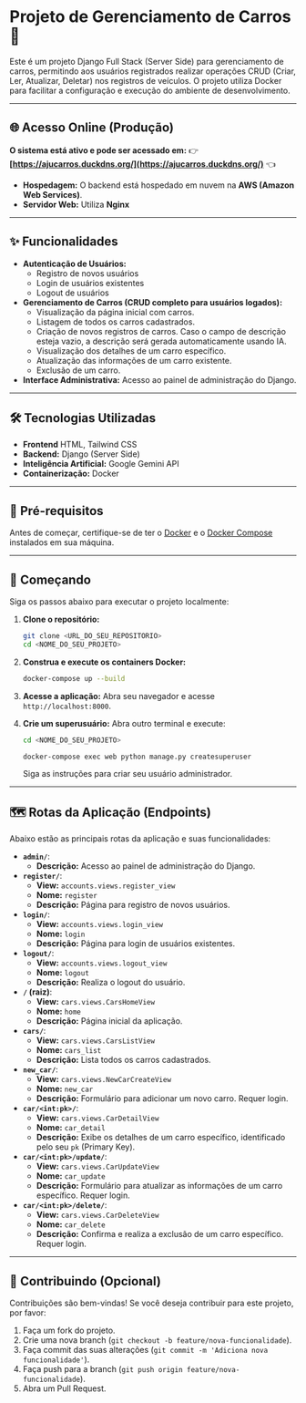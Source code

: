 # Projeto de Gerenciamento de Carros 🚗

Este é um projeto Django Full Stack (Server Side) para gerenciamento de carros, permitindo aos usuários registrados realizar operações CRUD (Criar, Ler, Atualizar, Deletar) nos registros de veículos. O projeto utiliza Docker para facilitar a configuração e execução do ambiente de desenvolvimento.

---

## 🌐 Acesso Online (Produção)

**O sistema está ativo e pode ser acessado em:** 👉 **[https://ajucarros.duckdns.org/](https://ajucarros.duckdns.org/)** 👈
* **Hospedagem:** O backend está hospedado em nuvem na **AWS (Amazon Web Services)**.
* **Servidor Web:** Utiliza **Nginx**
---


## ✨ Funcionalidades

* **Autenticação de Usuários:**
    * Registro de novos usuários
    * Login de usuários existentes
    * Logout de usuários
* **Gerenciamento de Carros (CRUD completo para usuários logados):**
    * Visualização da página inicial com carros.
    * Listagem de todos os carros cadastrados.
    * Criação de novos registros de carros. Caso o campo de descrição esteja vazio, a descrição será gerada automaticamente usando IA.
    * Visualização dos detalhes de um carro específico.
    * Atualização das informações de um carro existente.
    * Exclusão de um carro.
* **Interface Administrativa:** Acesso ao painel de administração do Django.

---

## 🛠️ Tecnologias Utilizadas

* **Frontend** HTML, Tailwind CSS
* **Backend:** Django (Server Side)
* **Inteligência Artificial:** Google Gemini API
* **Containerização:** Docker

---

## 🚀 Pré-requisitos

Antes de começar, certifique-se de ter o [Docker](https://www.docker.com/get-started) e o [Docker Compose](https://docs.docker.com/compose/install/) instalados em sua máquina.

---

## 🏁 Começando

Siga os passos abaixo para executar o projeto localmente:

1.  **Clone o repositório:**
    ```bash
    git clone <URL_DO_SEU_REPOSITORIO>
    cd <NOME_DO_SEU_PROJETO>
    ```

2.  **Construa e execute os containers Docker:**
    ```bash
    docker-compose up --build
    ```
    
3.  **Acesse a aplicação:**
    Abra seu navegador e acesse `http://localhost:8000`.

4.  **Crie um superusuário:**
    Abra outro terminal e execute:
    ```bash
    cd <NOME_DO_SEU_PROJETO>
    ```
    ```bash
    docker-compose exec web python manage.py createsuperuser
    ```
    Siga as instruções para criar seu usuário administrador.

---

## 🗺️ Rotas da Aplicação (Endpoints)

Abaixo estão as principais rotas da aplicação e suas funcionalidades:

* **`admin/`**:
    * **Descrição:** Acesso ao painel de administração do Django.
* **`register/`**:
    * **View:** `accounts.views.register_view`
    * **Nome:** `register`
    * **Descrição:** Página para registro de novos usuários.
* **`login/`**:
    * **View:** `accounts.views.login_view`
    * **Nome:** `login`
    * **Descrição:** Página para login de usuários existentes.
* **`logout/`**:
    * **View:** `accounts.views.logout_view`
    * **Nome:** `logout`
    * **Descrição:** Realiza o logout do usuário.
* **`/` (raiz)**:
    * **View:** `cars.views.CarsHomeView`
    * **Nome:** `home`
    * **Descrição:** Página inicial da aplicação.
* **`cars/`**:
    * **View:** `cars.views.CarsListView`
    * **Nome:** `cars_list`
    * **Descrição:** Lista todos os carros cadastrados.
* **`new_car/`**:
    * **View:** `cars.views.NewCarCreateView`
    * **Nome:** `new_car`
    * **Descrição:** Formulário para adicionar um novo carro. Requer login.
* **`car/<int:pk>/`**:
    * **View:** `cars.views.CarDetailView`
    * **Nome:** `car_detail`
    * **Descrição:** Exibe os detalhes de um carro específico, identificado pelo seu `pk` (Primary Key).
* **`car/<int:pk>/update/`**:
    * **View:** `cars.views.CarUpdateView`
    * **Nome:** `car_update`
    * **Descrição:** Formulário para atualizar as informações de um carro específico. Requer login.
* **`car/<int:pk>/delete/`**:
    * **View:** `cars.views.CarDeleteView`
    * **Nome:** `car_delete`
    * **Descrição:** Confirma e realiza a exclusão de um carro específico. Requer login.
      
---

## 🤝 Contribuindo (Opcional)

Contribuições são bem-vindas! Se você deseja contribuir para este projeto, por favor:

1.  Faça um fork do projeto.
2.  Crie uma nova branch (`git checkout -b feature/nova-funcionalidade`).
3.  Faça commit das suas alterações (`git commit -m 'Adiciona nova funcionalidade'`).
4.  Faça push para a branch (`git push origin feature/nova-funcionalidade`).
5.  Abra um Pull Request.
